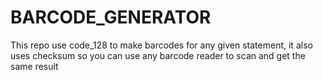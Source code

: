 # BARCODE_GENERATOR
This repo use code_128 to make barcodes for any given statement, it also uses checksum so you can use any barcode reader to scan and get the same result
